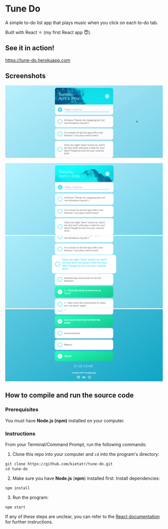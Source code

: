 # Tune Do

A simple to-do list app that plays music when you click on each to-do tab.

Built with React ⚛️ (my first React app :innocent:).

## See it in action!

<https://tune-do.herokuapp.com>

## Screenshots

<p align="center">
  <img src="screenshots/gifs/tune-do.gif" alt="Tune Do App Screenshot GIF" width="800">
</p>

<p align="center">
  <img src="screenshots/tune-do-1.png" alt="Tune Do App Screenshot 1">
  <img src="screenshots/tune-do-2.png" alt="Tune Do App Screenshot 2">
  <img src="screenshots/tune-do-3.png" alt="Tune Do App Screenshot 3">
</p>

## How to compile and run the source code

### Prerequisites

You must have **Node.js (npm)** installed on your computer. 

### Instructions

From your Terminal/Command Prompt, run the following commands:

1. Clone this repo into your computer and `cd` into the program's directory:

```
git clone https://github.com/kietatr/tune-do.git
cd tune-do
```

2. Make sure you have **Node.js** (**npm**) installed first. Install dependencies:

```
npm install
```

3. Run the program:

```
npm start
```

If any of these steps are unclear, you can refer to the [React documentation](https://reactjs.org/) for further instructions.
